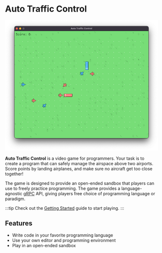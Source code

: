# Auto Traffic Control

![screenshot](/img/screenshot.png)

**Auto Traffic Control** is a video game for programmers. Your task is to create
a program that can safely manage the airspace above two airports. Score points
by landing airplanes, and make sure no aircraft get too close together!

The game is designed to provide an open-ended sandbox that players can use to
freely practice programming. The game provides a language-agnostic
[gRPC] API, giving players free choice of programming language or paradigm.

:::tip
Check out the [Getting Started](/docs/getting-started) guide to start playing.
:::

## Features

- Write code in your favorite programming language
- Use your own editor and programming environment
- Play in an open-ended sandbox

[grpc]: https://grpc.io/
